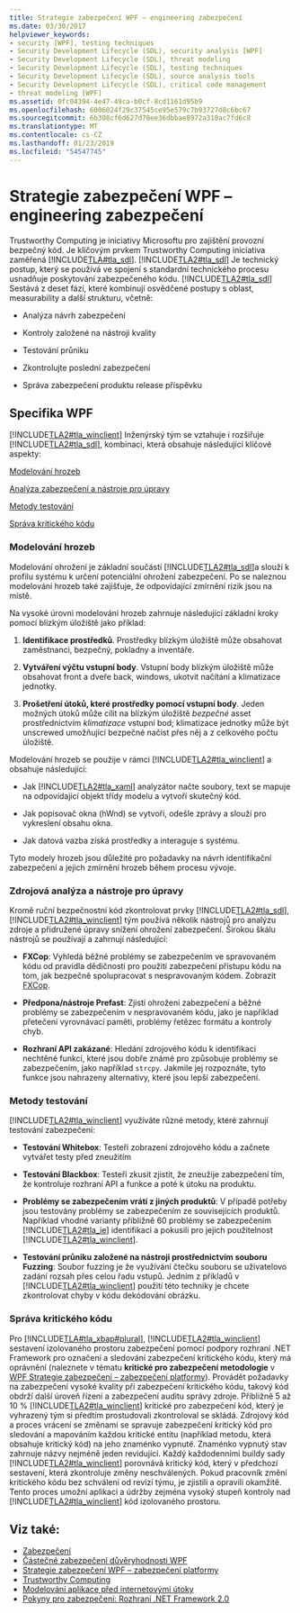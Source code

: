 ```yaml
---
title: Strategie zabezpečení WPF – engineering zabezpečení
ms.date: 03/30/2017
helpviewer_keywords:
- security [WPF], testing techniques
- Security Development Lifecycle (SDL), security analysis [WPF]
- Security Development Lifecycle (SDL), threat modeling
- Security Development Lifecycle (SDL), testing techniques
- Security Development Lifecycle (SDL), source analysis tools
- Security Development Lifecycle (SDL), critical code management
- threat modeling [WPF]
ms.assetid: 0fc04394-4e47-49ca-b0cf-8cd1161d95b9
ms.openlocfilehash: 6006024f29c37545ce95e579c7b93727d8c6bc67
ms.sourcegitcommit: 6b308cf6d627d78ee36dbbae8972a310ac7fd6c8
ms.translationtype: MT
ms.contentlocale: cs-CZ
ms.lasthandoff: 01/23/2019
ms.locfileid: "54547745"
---
```

# <a name="wpf-security-strategy---security-engineering"></a>Strategie zabezpečení WPF – engineering zabezpečení
Trustworthy Computing je iniciativy Microsoftu pro zajištění provozní bezpečný kód. Je klíčovým prvkem Trustworthy Computing iniciativa zaměřená [!INCLUDE[TLA#tla_sdl](../../../includes/tlasharptla-sdl-md.md)]. [!INCLUDE[TLA2#tla_sdl](../../../includes/tla2sharptla-sdl-md.md)] Je technický postup, který se používá ve spojení s standardní technického procesu usnadňuje poskytování zabezpečeného kódu. [!INCLUDE[TLA2#tla_sdl](../../../includes/tla2sharptla-sdl-md.md)] Sestává z deset fází, které kombinují osvědčené postupy s oblast, measurability a další strukturu, včetně:  
  
-   Analýza návrh zabezpečení  
  
-   Kontroly založené na nástroji kvality  
  
-   Testování průniku  
  
-   Zkontrolujte poslední zabezpečení  
  
-   Správa zabezpečení produktu release příspěvku  
  
## <a name="wpf-specifics"></a>Specifika WPF  
 [!INCLUDE[TLA2#tla_winclient](../../../includes/tla2sharptla-winclient-md.md)] Inženýrský tým se vztahuje i rozšiřuje [!INCLUDE[TLA2#tla_sdl](../../../includes/tla2sharptla-sdl-md.md)], kombinaci, která obsahuje následující klíčové aspekty:  
  
 [Modelování hrozeb](#threat_modeling)  
  
 [Analýza zabezpečení a nástroje pro úpravy](#tools)  
  
 [Metody testování](#techniques)  
  
 [Správa kritického kódu](#critical_code)  
  
<a name="threat_modeling"></a>   
### <a name="threat-modeling"></a>Modelování hrozeb  
 Modelování ohrožení je základní součástí [!INCLUDE[TLA2#tla_sdl](../../../includes/tla2sharptla-sdl-md.md)]a slouží k profilu systému k určení potenciální ohrožení zabezpečení. Po se naleznou modelování hrozeb také zajišťuje, že odpovídající zmírnění rizik jsou na místě.  
  
 Na vysoké úrovni modelování hrozeb zahrnuje následující základní kroky pomocí blízkým úložiště jako příklad:  
  
1.  **Identifikace prostředků**. Prostředky blízkým úložiště může obsahovat zaměstnanci, bezpečný, pokladny a inventáře.  
  
2.  **Vytváření výčtu vstupní body**. Vstupní body blízkým úložiště může obsahovat front a dveře back, windows, ukotvit načítání a klimatizace jednotky.  
  
3.  **Prošetření útoků, které prostředky pomocí vstupní body**. Jeden možných útoků může cílit na blízkým úložiště *bezpečné* asset prostřednictvím *klimatizace* vstupní bod; klimatizace jednotky může být unscrewed umožňující bezpečné načíst přes něj a z celkového počtu úložiště.  
  
 Modelování hrozeb se použije v rámci [!INCLUDE[TLA2#tla_winclient](../../../includes/tla2sharptla-winclient-md.md)] a obsahuje následující:  
  
-   Jak [!INCLUDE[TLA2#tla_xaml](../../../includes/tla2sharptla-xaml-md.md)] analyzátor načte soubory, text se mapuje na odpovídající objekt třídy modelu a vytvoří skutečný kód.  
  
-   Jak popisovač okna (hWnd) se vytvoří, odešle zprávy a slouží pro vykreslení obsahu okna.  
  
-   Jak datová vazba získá prostředky a interaguje s systému.  
  
 Tyto modely hrozeb jsou důležité pro požadavky na návrh identifikační zabezpečení a jejich zmírnění hrozeb během procesu vývoje.  
  
<a name="tools"></a>   
### <a name="source-analysis-and-editing-tools"></a>Zdrojová analýza a nástroje pro úpravy  
 Kromě ruční bezpečnostní kód zkontrolovat prvky [!INCLUDE[TLA2#tla_sdl](../../../includes/tla2sharptla-sdl-md.md)], [!INCLUDE[TLA2#tla_winclient](../../../includes/tla2sharptla-winclient-md.md)] tým používá několik nástrojů pro analýzu zdroje a přidružené úpravy snížení ohrožení zabezpečení. Širokou škálu nástrojů se používají a zahrnují následující:  
  
-   **FXCop**: Vyhledá běžné problémy se zabezpečením ve spravovaném kódu od pravidla dědičnosti pro použití zabezpečení přístupu kódu na tom, jak bezpečně spolupracovat s nespravovaným kódem. Zobrazit [FXCop](https://docs.microsoft.com/previous-versions/dotnet/netframework-3.0/bb429476%28v=vs.80%29).  
  
-   **Předpona/nástroje Prefast**: Zjistí ohrožení zabezpečení a běžné problémy se zabezpečením v nespravovaném kódu, jako je například přetečení vyrovnávací paměti, problémy řetězec formátu a kontroly chyb.  
  
-   **Rozhraní API zakázané**: Hledání zdrojového kódu k identifikaci nechtěné funkcí, které jsou dobře známé pro způsobuje problémy se zabezpečením, jako například `strcpy`. Jakmile jej rozpoznáte, tyto funkce jsou nahrazeny alternativy, které jsou lepší zabezpečení.  
  
<a name="techniques"></a>   
### <a name="testing-techniques"></a>Metody testování  
 [!INCLUDE[TLA2#tla_winclient](../../../includes/tla2sharptla-winclient-md.md)] využíváte různé metody, které zahrnují testování zabezpečení:  
  
-   **Testování Whitebox**: Testeři zobrazení zdrojového kódu a začnete vytvářet testy před zneužitím  
  
-   **Testování Blackbox**: Testeři zkusit zjistit, že zneužije zabezpečení tím, že kontroluje rozhraní API a funkce a poté k útoku na produktu.  
  
-   **Problémy se zabezpečením vrátí z jiných produktů**: V případě potřeby jsou testovány problémy se zabezpečením ze souvisejících produktů. Například vhodné varianty přibližně 60 problémy se zabezpečením [!INCLUDE[TLA2#tla_ie](../../../includes/tla2sharptla-ie-md.md)] identifikaci a pokusili pro jejich použitelnost [!INCLUDE[TLA2#tla_winclient](../../../includes/tla2sharptla-winclient-md.md)].  
  
-   **Testování průniku založené na nástroji prostřednictvím souboru Fuzzing**: Soubor fuzzing je že využívání čtečku souboru se uživatelovo zadání rozsah přes celou řadu vstupů. Jedním z příkladů v [!INCLUDE[TLA2#tla_winclient](../../../includes/tla2sharptla-winclient-md.md)] použití této techniky je chcete zkontrolovat chyby v kódu dekódování obrázku.  
  
<a name="critical_code"></a>   
### <a name="critical-code-management"></a>Správa kritického kódu  
 Pro [!INCLUDE[TLA#tla_xbap#plural](../../../includes/tlasharptla-xbapsharpplural-md.md)], [!INCLUDE[TLA2#tla_winclient](../../../includes/tla2sharptla-winclient-md.md)] sestavení izolovaného prostoru zabezpečení pomocí podpory rozhraní .NET Framework pro označení a sledování zabezpečení kritického kódu, který má oprávnění (naleznete v tématu **kritické pro zabezpečení metodologie** v [WPF Strategie zabezpečení – zabezpečení platformy](../../../docs/framework/wpf/wpf-security-strategy-platform-security.md)). Provádět požadavky na zabezpečení vysoké kvality při zabezpečení kritického kódu, takový kód obdrží další úroveň řízení a zabezpečení auditu správy zdroje. Přibližně 5 až 10 % [!INCLUDE[TLA2#tla_winclient](../../../includes/tla2sharptla-winclient-md.md)] kritické pro zabezpečení kód, který je vyhrazený tým si předtím prostudovali zkontroloval se skládá. Zdrojový kód a proces vrácení se změnami se spravuje zabezpečení kritický kód pro sledování a mapováním každou kritické entitu (například metodu, která obsahuje kritický kód) na jeho znaménko vypnuté. Znaménko vypnutý stav zahrnuje názvy nejméně jeden revidující. Každý každodenními buildy sady [!INCLUDE[TLA2#tla_winclient](../../../includes/tla2sharptla-winclient-md.md)] porovnává kritický kód, který v předchozí sestavení, která zkontroluje změny neschválených. Pokud pracovník změní kritického kódu bez schválení od revizí týmu, je zjistili a opravili okamžitě. Tento proces umožní aplikaci a údržby zejména vysoký stupeň kontroly nad [!INCLUDE[TLA2#tla_winclient](../../../includes/tla2sharptla-winclient-md.md)] kód izolovaného prostoru.  
  
## <a name="see-also"></a>Viz také:
- [Zabezpečení](../../../docs/framework/wpf/security-wpf.md)
- [Částečné zabezpečení důvěryhodnosti WPF](../../../docs/framework/wpf/wpf-partial-trust-security.md)
- [Strategie zabezpečení WPF – zabezpečení platformy](../../../docs/framework/wpf/wpf-security-strategy-platform-security.md)
- [Trustworthy Computing](https://www.microsoft.com/mscorp/twc/default.mspx)
- [Modelování aplikace před internetovými útoky](https://msdn.microsoft.com/security/securecode/threatmodeling/acetm/)
- [Pokyny pro zabezpečení: Rozhraní .NET Framework 2.0](https://msdn.microsoft.com/library/default.asp?url=/library/dnpag2/html/PAGGuidelines0003.asp)
